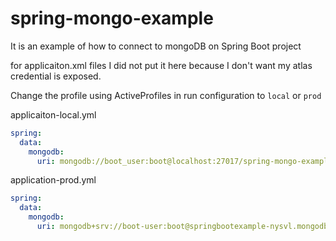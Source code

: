 # spring-mongo-example
It is an example of how to connect to mongoDB on Spring Boot project


for applicaiton.xml files I did not put it here because I don't want my atlas credential is exposed.

Change the profile using ActiveProfiles in run configuration to `local` or `prod`

applicaiton-local.yml
```yml
spring:
  data:
    mongodb:
      uri: mongodb://boot_user:boot@localhost:27017/spring-mongo-example
```

application-prod.yml
```yml
spring:
  data:
    mongodb:
      uri: mongodb+srv://boot-user:boot@springbootexample-nysvl.mongodb.net/spring-mongo-example?retryWrites=true&w=majority
```
